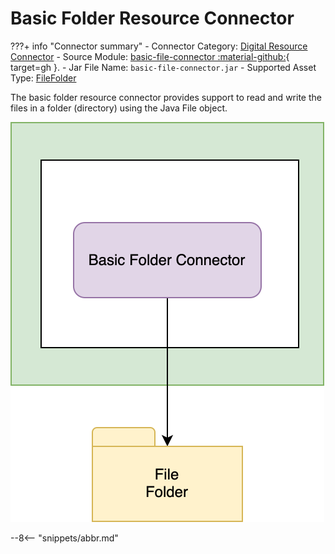 <!-- SPDX-License-Identifier: CC-BY-4.0 -->
<!-- Copyright Contributors to the Egeria project. -->

# Basic Folder Resource Connector

???+ info "Connector summary"
    - Connector Category: [Digital Resource Connector](/concepts/digital-resource-connector)
    - Source Module: [basic-file-connector :material-github:](https://github.com/odpi/egeria/tree/main/open-metadata-implementation/adapters/open-connectors/data-store-connectors/file-connectors/basic-file-connector){ target=gh }.
    - Jar File Name: `basic-file-connector.jar`
    - Supported Asset Type: [FileFolder](/types/2/0220-Files-and-Folders)

The basic folder resource connector provides support to read and write the files in a folder (directory) using the Java File object.

![BasicFolderConnector](basic-folder-resource-connector.svg)




--8<-- "snippets/abbr.md"
